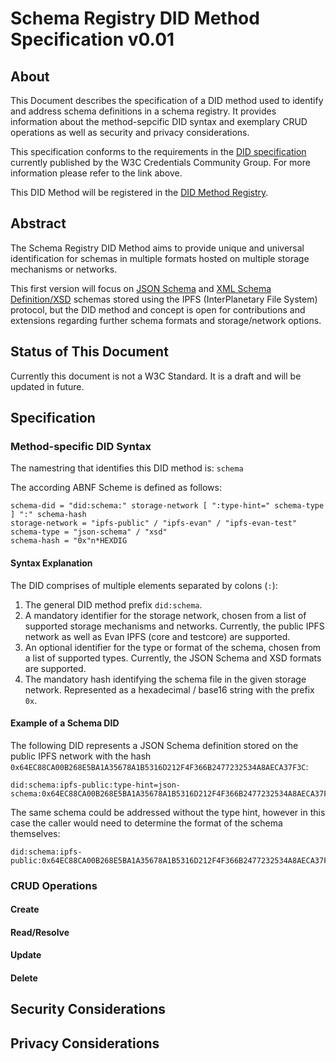 # Schema Registry DID Method Specification v0.01
## About

This Document describes the specification of a DID method used to identify and address schema definitions in a schema registry. It provides information about the method-sepcific DID syntax and exemplary CRUD operations as well as security and privacy considerations.

This specification conforms to the requirements in the [DID specification](https://w3c.github.io/did-core/) currently published by the W3C Credentials Community Group. For more information please refer to the link above. 

This DID Method will be registered in the [DID Method Registry](https://w3c-ccg.github.io/did-method-registry/#the-registry).

## Abstract

The Schema Registry DID Method aims to provide unique and universal identification for schemas in multiple formats hosted on multiple storage mechanisms or networks.

This first version will focus on [JSON Schema](https://json-schema.org/) and [XML Schema Definition/XSD](https://www.w3.org/TR/xmlschema11-1/) schemas stored using the IPFS (InterPlanetary File System) protocol, but the DID method and concept is open for contributions and extensions regarding further schema formats and storage/network options.

## Status of This Document

Currently this document is not a W3C Standard. It is a draft and will be updated in future.


## Specification
### Method-specific DID Syntax
The namestring that identifies this DID method is: ```schema```

The according ABNF Scheme is defined as follows: 
````
schema-did = "did:schema:" storage-network [ ":type-hint=" schema-type ] ":" schema-hash 
storage-network = "ipfs-public" / "ipfs-evan" / "ipfs-evan-test"
schema-type = "json-schema" / "xsd"
schema-hash = "0x"n*HEXDIG
````

#### Syntax Explanation

The DID comprises of multiple elements separated by colons (`:`):

1. The general DID method prefix `did:schema`.
1. A mandatory identifier for the storage network, chosen from a list of supported storage mechanisms and networks. Currently, the public IPFS network as well as Evan IPFS (core and testcore) are supported.
1. An optional identifier for the type or format of the schema, chosen from a list of supported types. Currently, the JSON Schema and XSD formats are supported.
1. The mandatory hash identifying the schema file in the given storage network. Represented as a hexadecimal / base16 string with the prefix `0x`.

#### Example of a Schema DID

The following DID represents a JSON Schema definition stored on the public IPFS network with the hash `0x64EC88CA00B268E5BA1A35678A1B5316D212F4F366B2477232534A8AECA37F3C`:

````
did:schema:ipfs-public:type-hint=json-schema:0x64EC88CA00B268E5BA1A35678A1B5316D212F4F366B2477232534A8AECA37F3C
````

The same schema could be addressed without the type hint, however in this case the caller would need to determine the format of the schema themselves:

````
did:schema:ipfs-public:0x64EC88CA00B268E5BA1A35678A1B5316D212F4F366B2477232534A8AECA37F3C
````

### CRUD Operations
#### Create
#### Read/Resolve
#### Update
#### Delete
## Security Considerations
## Privacy Considerations
